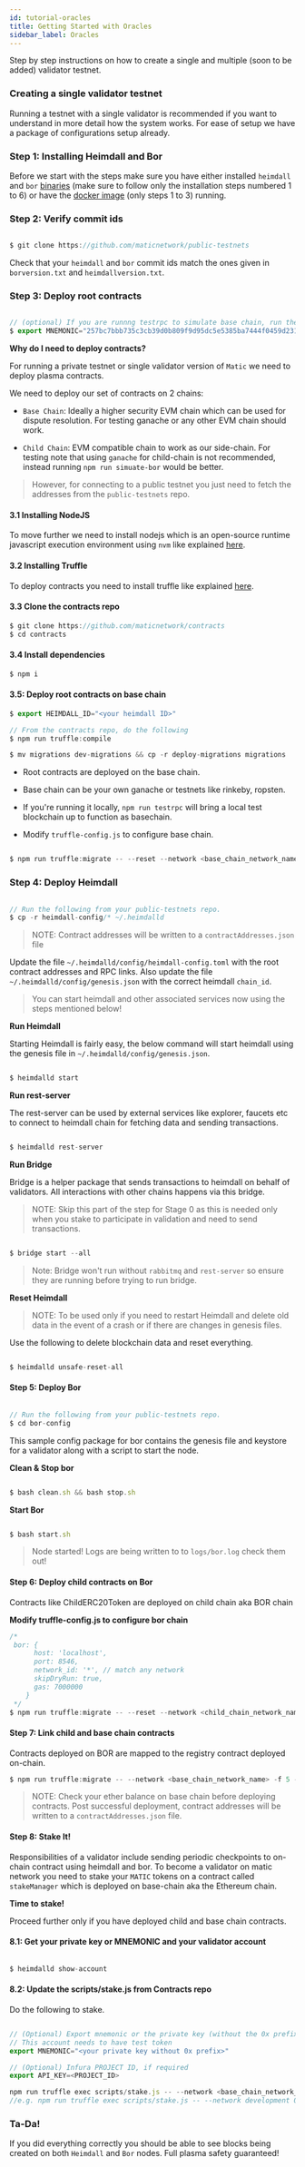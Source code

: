 ```yaml
---
id: tutorial-oracles
title: Getting Started with Oracles
sidebar_label: Oracles
---
```


Step by step instructions on how to create a single and multiple (soon to be added) validator testnet.

### Creating a single validator testnet

Running a testnet with a single validator is recommended if you want to understand in more detail how the system works. For ease of setup we have a package of configurations setup already. 

<!-- #CHECK steps numbers -->
### Step 1: Installing Heimdall and Bor
Before we start with the steps make sure you have either installed `heimdall` and `bor` [binaries](../running-with-binaries) (make sure to follow only the installation steps numbered 1 to 6) or have the [docker image](../running-with-docker) (only steps 1 to 3) running.

### Step 2: Verify commit ids

```js

$ git clone https://github.com/maticnetwork/public-testnets

```

Check that your `heimdall` and `bor` commit ids match the ones given in `borversion.txt` and `heimdallversion.txt`.

### Step 3: Deploy root contracts

```js

// (optional) If you are runnng testrpc to simulate base chain, run the below command to add your validator to testrpc instance
$ export MNEMONIC="257bc7bbb735c3cb39d0b809f9d95dc5e5385ba7444f0459d231cfd1f1f954ff"

```

**Why do I need to deploy contracts?**

For running a private testnet or single validator version of `Matic` we need to deploy plasma contracts. 

We need to deploy our set of contracts on 2 chains:

* `Base Chain`: Ideally a higher security EVM chain which can be used for dispute resolution. For testing ganache or any other EVM chain should work.

* `Child Chain`: EVM compatible chain to work as our side-chain. For testing note that using `ganache` for child-chain is not recommended, instead running `npm run simuate-bor` would be better.

> However, for connecting to a public testnet you just need to fetch the addresses from the `public-testnets` repo.

#### 3.1 Installing NodeJS

To move further we need to install nodejs which is an open-source runtime javascript execution environment using `nvm` like explained [here](https://nodesource.com/blog/installing-node-js-tutorial-using-nvm-on-mac-os-x-and-ubuntu/).

#### 3.2 Installing Truffle

To deploy contracts you need to install truffle like explained [here](https://www.npmjs.com/package/truffle).

#### 3.3 Clone the contracts repo

```js
$ git clone https://github.com/maticnetwork/contracts
$ cd contracts

```

#### 3.4 Install dependencies

```js
$ npm i

```

#### 3.5: Deploy root contracts on base chain 

```js
$ export HEIMDALL_ID="<your heimdall ID>"

// From the contracts repo, do the following
$ npm run truffle:compile

$ mv migrations dev-migrations && cp -r deploy-migrations migrations

```

* Root contracts are deployed on the base chain. 

* Base chain can be your own ganache or testnets like rinkeby, ropsten.

* If you're running it locally, `npm run testrpc` will bring a local test blockchain up to function as basechain.

* Modify `truffle-config.js` to configure base chain. 

```js

$ npm run truffle:migrate -- --reset --network <base_chain_network_name> --to 3

```

### Step 4: Deploy Heimdall

```js

// Run the following from your public-testnets repo.
$ cp -r heimdall-config/* ~/.heimdalld

```
> NOTE: Contract addresses will be written to a `contractAddresses.json` file

Update the file `~/.heimdalld/config/heimdall-config.toml` with the root contract addresses and RPC links. Also update the file `~/.heimdalld/config/genesis.json` with the correct heimdall `chain_id`. 

<!-- #CHECK run heimdall commands -->
> You can start heimdall and other associated services now using the steps mentioned below! 

**Run Heimdall**

Starting Heimdall is fairly easy, the below command will start heimdall using the genesis file in `~/.heimdalld/config/genesis.json`.

```js

$ heimdalld start

```

**Run rest-server**

The rest-server can be used by external services like explorer, faucets etc to connect to heimdall chain for fetching data and sending transactions.

```js

$ heimdalld rest-server

```

**Run Bridge**

Bridge is a helper package that sends transactions to heimdall on behalf of validators. All interactions with other chains happens via this bridge.

> NOTE: Skip this part of the step for Stage 0 as this is needed only when you stake to participate in validation and need to send transactions.

```js

$ bridge start --all

```

> Note: Bridge won't run without `rabbitmq` and `rest-server` so ensure they are running before trying to run bridge.

**Reset Heimdall**

> NOTE: To be used only if you need to restart Heimdall and delete old data in the event of a crash or if there are changes in genesis files.

Use the following to delete blockchain data and reset everything.

```js

$ heimdalld unsafe-reset-all

```
<!-- #CHECK bor commands -->
#### Step 5: Deploy Bor  

```js

// Run the following from your public-testnets repo.
$ cd bor-config

```

This sample config package for bor contains the genesis file and keystore for a validator along with a script to start the node.

**Clean & Stop bor**

```js

$ bash clean.sh && bash stop.sh

```

**Start Bor**

```js

$ bash start.sh

```

> Node started! Logs are being written to to `logs/bor.log` check them out! 

#### Step 6: Deploy child contracts on Bor 

Contracts like ChildERC20Token are deployed on child chain aka BOR chain

**Modify truffle-config.js to configure bor chain**

``` js
/* 
 bor: {
      host: 'localhost',
      port: 8546,
      network_id: '*', // match any network
      skipDryRun: true,
      gas: 7000000
    }
 */
$ npm run truffle:migrate -- --reset --network <child_chain_network_name> -f 4 --to 4

```

#### Step 7: Link child and base chain contracts


Contracts deployed on BOR are mapped to the registry contract deployed on-chain.

```js
$ npm run truffle:migrate -- --network <base_chain_network_name> -f 5 --to 5

```

> NOTE: Check your ether balance on base chain before deploying contracts. Post successful deployment, contract addresses will be written to a `contractAddresses.json` file.

#### Step 8: Stake It!

Responsibilities of a validator include sending periodic checkpoints to on-chain contract using heimdall and bor. To become a validator on matic network you need to stake your `MATIC` tokens on a contract called `stakeManager` which is deployed on base-chain aka the Ethereum chain.

**Time to stake!**

Proceed further only if you have deployed child and base chain contracts. 

#### 8.1: Get your private key or MNEMONIC and your validator account

```js

$ heimdalld show-account

```

#### 8.2: Update the scripts/stake.js from Contracts repo

Do the following to stake. 

```js

// (Optional) Export mnemonic or the private key (without the 0x prefix)
// This account needs to have test token
export MNEMONIC="<your private key without 0x prefix>"

// (Optional) Infura PROJECT ID, if required
export API_KEY=<PROJECT_ID>

npm run truffle exec scripts/stake.js -- --network <base_chain_network_name> <validator_account> <# tokens to stake>
//e.g. npm run truffle exec scripts/stake.js -- --network development 0xE0938d9fd679bB6B83bf31fA62c433646B9F749e 10

```

### Ta-Da!

If you did everything correctly you should be able to see blocks being created on both `Heimdall` and `Bor` nodes. Full plasma safety guaranteed! 
